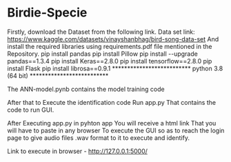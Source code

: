 # Birdie-Specie

Firstly, download the Dataset from the following link. 
Data set link: https://www.kaggle.com/datasets/vinayshanbhag/bird-song-data-set
And install the required libraries using requirements.pdf file mentioned in the Repository.
pip install pandas 
pip install Pillow 
pip install --upgrade pandas==1.3.4 
pip install Keras==2.8.0 
pip install tensorflow==2.8.0 
pip install Flask 
pip install librosa==0.9.1 
************************** python 3.8 (64 bit) **************************

The ANN-model.pynb contains the model training code 

After that to Execute the identification code 
Run app.py That contains the code to run GUI. 

After Executing app.py in pyhton app You will receive a html link 
That you will have to paste in any browser To execute the GUI so as to reach the login page to give audio files .wav format to it to execute and identify.

Link to execute in browser - http://127.0.0.1:5000/
